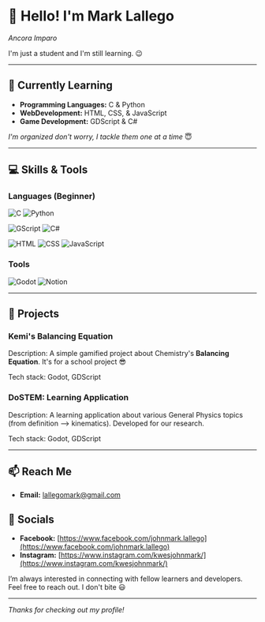 # 👋 Hello! I'm Mark Lallego
 _Ancora Imparo_

I'm just a student and I'm still learning. 😉

---

## 🌱 Currently Learning

- **Programming Languages:** C & Python 
- **WebDevelopment:** HTML, CSS, & JavaScript
- **Game Development:** GDScript & C#

_I'm organized don't worry, I tackle them one at a time_ 😇

---

## 💻 Skills & Tools

### Languages (Beginner)
![C](https://img.shields.io/badge/C-00599C?style=for-the-badge&logo=c&logoColor=white)
![Python](https://img.shields.io/badge/Python-3670A0?style=for-the-badge&logo=python&logoColor=ffdd54)

![GScript](https://img.shields.io/badge/GDScript-478CBF?style=for-the-badge&logo=godot-engine&logoColor=white)
![C#](https://img.shields.io/badge/C%23-239120?style=for-the-badge&logo=csharp&logoColor=white)

![HTML](https://img.shields.io/badge/HTML5-E34F26?style=for-the-badge&logo=html5&logoColor=white)
![CSS](https://img.shields.io/badge/CSS3-1572B6?style=for-the-badge&logo=css3&logoColor=white)
![JavaScript](https://img.shields.io/badge/JavaScript-F7DF1E?style=for-the-badge&logo=javascript&logoColor=black)


### Tools
![Godot](https://img.shields.io/badge/Godot-478CBF?style=for-the-badge&logo=godot-engine&logoColor=white)
![Notion](https://img.shields.io/badge/Notion-000000?style=for-the-badge&logo=notion&logoColor=white)

---

## 🔨 Projects

### Kemi's Balancing Equation
Description: A simple gamified project about Chemistry's **Balancing Equation**. It's for a school project 😎

Tech stack: Godot, GDScript

### DoSTEM: Learning Application
Description: A learning application about various General Physics topics (from definition --> kinematics). Developed for our research.

Tech stack: Godot, GDScript

---

## 📫 Reach Me

- **Email:** [lallegomark@gmail.com](mailto:lallegomark@gmail.com)

## 📱 Socials

- **Facebook:** [https://www.facebook.com/johnmark.lallego](https://www.facebook.com/johnmark.lallego)
- **Instagram:** [https://www.instagram.com/kwesjohnmark/](https://www.instagram.com/kwesjohnmark/)

I’m always interested in connecting with fellow learners and developers. Feel free to reach out. I don't bite 😃

---

_Thanks for checking out my profile!_
